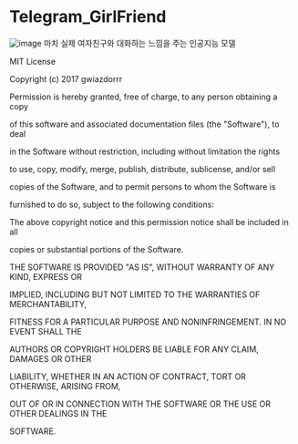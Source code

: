 # Telegram_GirlFriend

![image](https://user-images.githubusercontent.com/101767824/170328050-f61afba7-361b-40bc-b17b-e0e16435fa15.png)
마치 실제 여자친구와 대화하는 느낌을 주는 인공지능 모델

MIT License

Copyright (c) 2017 gwiazdorrr

     

Permission is hereby granted, free of charge, to any person obtaining a copy

of this software and associated documentation files (the "Software"), to deal

in the Software without restriction, including without limitation the rights

to use, copy, modify, merge, publish, distribute, sublicense, and/or sell

copies of the Software, and to permit persons to whom the Software is

furnished to do so, subject to the following conditions:

     

The above copyright notice and this permission notice shall be included in all

copies or substantial portions of the Software.

     

THE SOFTWARE IS PROVIDED "AS IS", WITHOUT WARRANTY OF ANY KIND, EXPRESS OR

IMPLIED, INCLUDING BUT NOT LIMITED TO THE WARRANTIES OF MERCHANTABILITY,

FITNESS FOR A PARTICULAR PURPOSE AND NONINFRINGEMENT. IN NO EVENT SHALL THE

AUTHORS OR COPYRIGHT HOLDERS BE LIABLE FOR ANY CLAIM, DAMAGES OR OTHER

LIABILITY, WHETHER IN AN ACTION OF CONTRACT, TORT OR OTHERWISE, ARISING FROM,

OUT OF OR IN CONNECTION WITH THE SOFTWARE OR THE USE OR OTHER DEALINGS IN THE

SOFTWARE.
